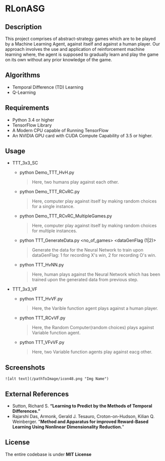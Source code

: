 # RLonASG

## Description
   This project comprises of abstract-strategy games which are to be played by a Machine Learning Agent, against itself and against a human player. Our approach involves the use and application of reinforcement machine learning where, the agent is supposed to gradually learn and play the game on its own without any prior knowledge of the game. 

## Algorithms
* Temporal Difference (TD) Learning
* Q-Learning


## Requirements

* Python 3.4 or higher
* TensorFlow Library
* A Modern CPU capable of Running TensorFlow
* An NVIDIA GPU card with CUDA Compute Capability of 3.5 or higher.


## Usage
* TTT_3x3_SC
	* python Demo_TTT_HvH.py
	  > Here, two humans play against each other.
	* python Demo_TTT_RCvRC.py
	  > Here, computer play against itself by making random choices for a single instance.
	* python Demo_TTT_RCvRC_MultipleGames.py
	  > Here, computer play against itself by making random choices for multiple instances.
	
	* python TTT_GenerateData.py <no_of_games> <dataGenFlag (1|2)> <inpTrainFilename> <outTrainFilename>
	  >    Generate the data for the Neural Network to train upon dataGenFlag: 1 for recording X's win, 2 for recording O's win.
	* python TTT_HvNN.py <inpTrainFilename> <outTrainFilename>
	  > Here, human plays against the Neural Network which has been trained upon the generated data from previous step.

* TTT_3x3_VF
	* python TTT_HvVF.py
	  > Here, the Varible function agent plays against a human player.
 	* python TTT_RCvVF.py
 	  > Here, the Random Computer(random choices) plays against Variable function agent. 
 	* python TTT_VFvVF.py
 	  > Here, two Variable function agents play against eacg other.

## Screenshots
```
![alt text](/pathToImage/icon48.png "Img Name")
```

## External References
* Sutton, Richard S. __“Learning to Predict by the Methods of Temporal Differences.”__ 
*    Rajarshi Das, Armonk, Gerald J. Tesauro, Croton-on-Hudson, Kilian Q. Weinberger. "__Method and Apparatus for improved Reward-Based Learning Using Nonlinear Dimensionality Reduction.__"

## License
The entire codebase is under __MIT License__
